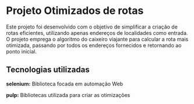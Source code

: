 # Projeto Otimizados de rotas

Este projeto foi desenvolvido com o objetivo de simplificar a criação de rotas eficientes, utilizando apenas endereços de localidades como entrada. O projeto emprega o algoritmo do caixeiro viajante para calcular a rota mais otimizada, passando por todos os endereços fornecidos e retornando ao ponto inicial.


## Tecnologias utilizadas

**selenium:** Biblioteca focada em automação Web

**pulp:** Bibliotecas utilizada para criar as otimizações
